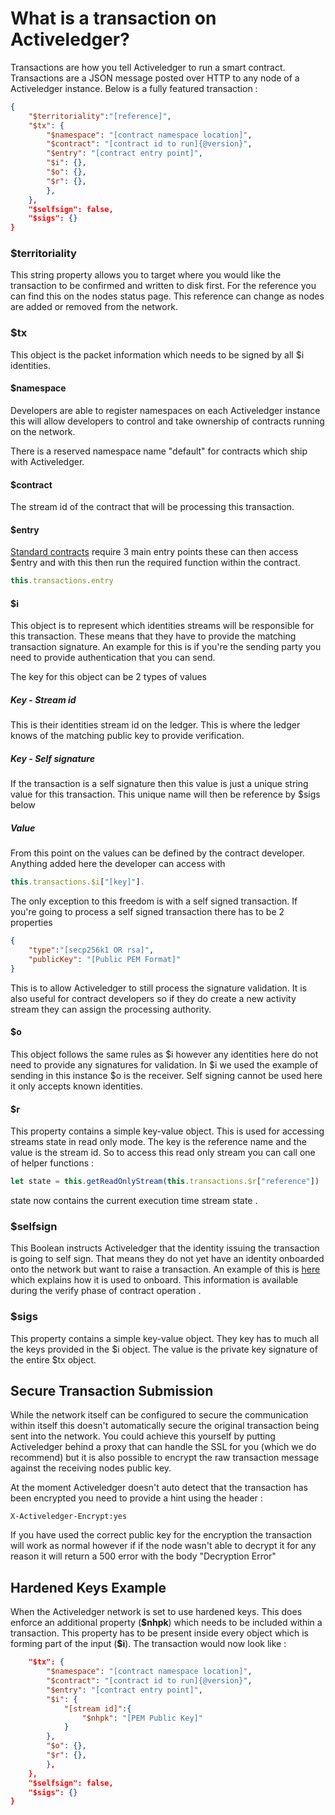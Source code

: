 # What is a transaction on Activeledger?

Transactions are how you tell Activeledger to run a smart contract. Transactions are a JSON message posted over HTTP to any node of a Activeledger instance. Below is a fully featured transaction :

```json
{
    "$territoriality":"[reference]",
    "$tx": {
        "$namespace": "[contract namespace location]",
        "$contract": "[contract id to run]{@version}",
        "$entry": "[contract entry point]",
        "$i": {},
        "$o": {},
        "$r": {},
        },
    },
    "$selfsign": false,
    "$sigs": {}
}
```
### $territoriality

This string property allows you to target where you would like the transaction to be confirmed and written to disk first. For the reference you can find this on the nodes status page. This reference can change as nodes are added or removed from the network.

### $tx

This object is the packet information which needs to be signed by all \$i identities. 

#### $namespace

Developers are able to register namespaces on each Activeledger instance this will allow developers to control and take ownership of contracts running on the network. 

There is a reserved namespace name "default" for contracts which ship with Activeledger.

#### $contract

The stream id of the contract that will be processing this transaction.

#### $entry

[Standard contracts](contracts/standard.md) require 3 main entry points these can then access \$entry and with this then run the required function within the contract.

```typescript
this.transactions.entry
```

#### $i

This object is to represent which identities streams will be responsible for this transaction. These means that they have to provide the matching transaction signature. An example for this is if you're the sending party you need to provide authentication that you can send.

The key for this object can be 2 types of values

##### Key - Stream id

This is their identities stream id on the ledger. This is where the ledger knows of the matching public key to provide verification.

##### Key - Self signature

If the transaction is a self signature then this value is just a unique string value for this transaction. This unique name will then be reference by \$sigs below

##### Value

From this point on the values can be defined by the contract developer. Anything added here the developer can access with

```typescript
this.transactions.$i["[key]"].
```

The only exception to this freedom is with a self signed transaction. If you're going to process a self signed transaction there has to be 2 properties 

```json
{
    "type":"[secp256k1 OR rsa]",
    "publicKey": "[Public PEM Format]"
}
```

This is to allow Activeledger to still process the signature validation. It is also useful for contract developers so if they do create a new activity stream they can assign the processing authority.

#### $o

This object follows the same rules as $i however any identities here do not need to provide any signatures for validation. In \$i we used the example of sending in this instance \$o is the receiver. Self signing cannot be used here it only accepts known identities. 

#### $r

This property contains a simple key-value object. This is used for accessing streams state in read only mode. The key is the reference name and the value is the stream id. So to access this read only stream you can call one of  helper functions :

```typescript
let state = this.getReadOnlyStream(this.transactions.$r["reference"])
```

state now contains the current execution time stream state .

### $selfsign

This Boolean instructs Activeledger that the identity issuing the transaction is going to self sign. That means they do not yet have an identity onboarded onto the network but want to raise a transaction. An example of this is [here](README.md) which explains how it is used to onboard. This information is available during the verify phase of contract operation .

### $sigs

This property contains a simple key-value object. They key has to much all the keys provided in the \$i object. The value is the private key signature of the entire \$tx object. 

## Secure Transaction Submission

While the network itself can be configured to secure the communication within itself this doesn't automatically secure the original transaction being sent into the network. You could achieve this yourself by putting Activeledger behind a proxy that can handle the SSL for you (which we do recommend) but it is also possible to encrypt the raw transaction message against the receiving nodes public key. 

At the moment Activeledger doesn't auto detect that the transaction has been encrypted you need to provide a hint using the header :

```http
X-Activeledger-Encrypt:yes
```

If you have used the correct public key for the encryption the transaction will work as normal however if if the node wasn't able to decrypt it for any reason it will return a 500 error with the body "Decryption Error"

## Hardened Keys Example

When the Activeledger network is set to use hardened keys. This does enforce an additional property (**\$nhpk**) which needs to be included within a transaction. This property has to be present inside every object which is forming part of the input (**\$i**). The transaction would now look like :

```json
    "$tx": {
        "$namespace": "[contract namespace location]",
        "$contract": "[contract id to run]{@version}",
        "$entry": "[contract entry point]",
        "$i": {
            "[stream id]":{
                "$nhpk": "[PEM Public Key]"
            }
        },
        "$o": {},
        "$r": {},
        },
    },
    "$selfsign": false,
    "$sigs": {}
}
```





